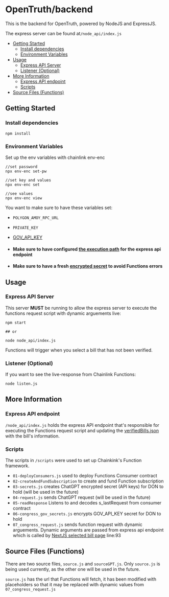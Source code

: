 # OpenTruth/backend

This is the backend for OpenTruth, powered by NodeJS and ExpressJS.

The express server can be found at`/node_api/index.js`

- [Getting Started](#getting-started)
  - [Install dependencies](#install-dependencies)
  - [Environment Variables](#environment-variables)
- [Usage](#usage)
  - [Express API Server](#express-api-server)
  - [Listener (Optional)](#listener-optional)
- [More Information](#more-information)
  - [Express API endpoint](#express-api-endpoint)
  - [Scripts](#scripts)
- [Source Files (Functions)](#source-files-functions)

## Getting Started

### Install dependencies

```
npm install
```

### Environment Variables

Set up the env variables with chainlink env-enc

```
//set password
npx env-enc set-pw

//set key and values
npx env-enc set

//see values
npx env-enc view
```

You want to make sure to have these variables set:

- `POLYGON_AMOY_RPC_URL`
- `PRIVATE_KEY`
- [GOV_API_KEY](https://api.congress.gov/sign-up/)

- #### Make sure to have configured [the execution path](https://github.com/RobItu/OpenTruth/tree/main#path-changes) for the express api endpoint
- #### Make sure to have a fresh [encrypted secret](https://github.com/RobItu/OpenTruth/tree/main#encrypted-secrets) to avoid Functions errors

## Usage

### Express API Server

This server **MUST** be running to allow the express server to execute the functions request script with dynamic arguements live:

```
npm start

## or

node node_api/index.js
```

Functions will trigger when you select a bill that has not been verified.

### Listener (Optional)

If you want to see the live-response from Chainlink Functions:

```
node listen.js
```

## More Information

### Express API endpoint

`/node_api/index.js` holds the express API endpoint that's responsible for executing the Functions request script and updating the [verifiedBills.json](https://github.com/RobItu/OpenTruth/blob/main/frontend/public/verifiedBills.json) with the bill's information.

### Scripts

The scripts in `/scripts` were used to set up Chainkink's Function framework.

- `01-deployConsumers.js` used to deploy Functions Consumer contract
- `02-createAndFundSubscription` to create and fund Function subscription
- `03-secrets.js` creates ChatGPT encrypted secret (API keys) for DON to hold (will be used in the future)
- `04-request.js` sends ChatGPT request (will be used in the future)
- `05-readResponse` Listens to and decodes s_lastRequest from consumer contract
- `06-congress_gov_secrets.js` encrypts GOV_API_KEY secret for DON to hold
- `07_congress_request.js` sends function request with dynamic arguements. Dynamic arguments are passed from express api endpoint which is called by [NextJS selected bill page](https://github.com/RobItu/OpenTruth/blob/main/frontend/app/service/%5Btitle%5D/page.jsx) line:93

## Source Files (Functions)

There are two source files, `source.js` and `sourceGPT.js`. Only `source.js` is being used currently, as the other one will be used in the future.

`source.js` has the url that Functions will fetch, it has been modified with placeholders so that it may be replaced with dynamic values from `07_congress_request.js`
